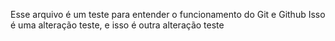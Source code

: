 Esse arquivo é um teste para entender o funcionamento do Git e Github
Isso é uma alteração teste, e isso é outra alteração teste
